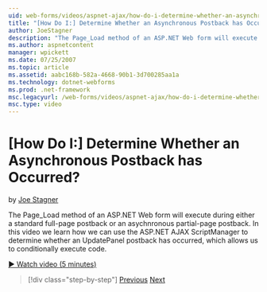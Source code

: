```yaml
---
uid: web-forms/videos/aspnet-ajax/how-do-i-determine-whether-an-asynchronous-postback-has-occurred
title: "[How Do I:] Determine Whether an Asynchronous Postback has Occurred? | Microsoft Docs"
author: JoeStagner
description: "The Page_Load method of an ASP.NET Web form will execute during either a standard full-page postback or an asychnronous partial-page postback. In this video..."
ms.author: aspnetcontent
manager: wpickett
ms.date: 07/25/2007
ms.topic: article
ms.assetid: aabc168b-582a-4668-90b1-3d700285aa1a
ms.technology: dotnet-webforms
ms.prod: .net-framework
msc.legacyurl: /web-forms/videos/aspnet-ajax/how-do-i-determine-whether-an-asynchronous-postback-has-occurred
msc.type: video
---
```

[How Do I:] Determine Whether an Asynchronous Postback has Occurred?
====================
by [Joe Stagner](https://github.com/JoeStagner)

The Page\_Load method of an ASP.NET Web form will execute during either a standard full-page postback or an asychnronous partial-page postback. In this video we learn how we can use the ASP.NET AJAX ScriptManager to determine whether an UpdatePanel postback has occurred, which allows us to conditionally execute code.

[&#9654; Watch video (5 minutes)](https://channel9.msdn.com/Blogs/ASP-NET-Site-Videos/how-do-i-determine-whether-an-asynchronous-postback-has-occurred)

>[!div class="step-by-step"]
[Previous](how-do-i-use-javascript-to-refresh-an-aspnet-ajax-updatepanel.md)
[Next](how-do-i-use-the-conditional-updatemode-of-the-updatepanel.md)